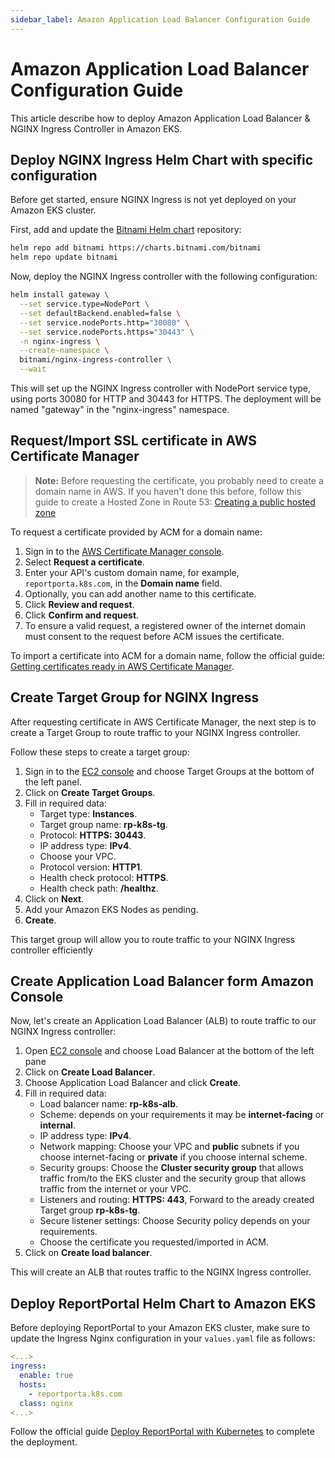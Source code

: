 ```yaml
---
sidebar_label: Amazon Application Load Balancer Configuration Guide
---
```


# Amazon Application Load Balancer Configuration Guide

This article describe how to deploy Amazon Application Load Balancer & NGINX Ingress Controller in Amazon EKS.

## Deploy NGINX Ingress Helm Chart with specific configuration

Before get started, ensure NGINX Ingress is not yet deployed on your Amazon EKS cluster.

First, add and update the [Bitnami Helm chart](https://github.com/bitnami/charts/tree/main/bitnami/nginx-ingress-controller/) repository:

```bash
helm repo add bitnami https://charts.bitnami.com/bitnami
helm repo update bitnami
```

Now, deploy the NGINX Ingress controller with the following configuration:


```bash
helm install gateway \
  --set service.type=NodePort \
  --set defaultBackend.enabled=false \
  --set service.nodePorts.http="30080" \
  --set service.nodePorts.https="30443" \
  -n nginx-ingress \
  --create-namespace \
  bitnami/nginx-ingress-controller \
  --wait
```

This will set up the NGINX Ingress controller with NodePort service type, using ports 30080 for HTTP and 30443 for HTTPS. The deployment will be named "gateway" in the "nginx-ingress" namespace.

## Request/Import SSL certificate in AWS Certificate Manager

> **Note:** Before requesting the certificate, you probably need to create a domain name in AWS. If you haven't done this before, follow this guide to create a Hosted Zone in Route 53: [Creating a public hosted zone](https://docs.aws.amazon.com/Route53/latest/DeveloperGuide/CreatingHostedZone.html)

To request a certificate provided by ACM for a domain name:

1. Sign in to the [AWS Certificate Manager console](https://console.aws.amazon.com/acm).
2. Select **Request a certificate**.
3. Enter your API's custom domain name, for example, `reportporta.k8s.com`, in the **Domain name** field.
4. Optionally, you can add another name to this certificate.
5. Click **Review and request**.
6. Click **Confirm and request**.
7. To ensure a valid request, a registered owner of the internet domain must consent to the request before ACM issues the certificate.

To import a certificate into ACM for a domain name, follow the official guide: [Getting certificates ready in AWS Certificate Manager](https://docs.aws.amazon.com/apigateway/latest/developerguide/how-to-custom-domains-prerequisites.html).

## Create Target Group for NGINX Ingress

After requesting certificate in AWS Certificate Manager, the next step is to create a Target Group to route traffic to your NGINX Ingress controller.

Follow these steps to create a target group:

1. Sign in to the [EC2 console](https://eu-central-1.console.aws.amazon.com/ec2/home?region) and choose Target Groups at the bottom of the left panel.
2. Click on **Create Target Groups**.
3. Fill in required data:
   - Target type: **Instances**.
   - Target group name: **rp-k8s-tg**.
   - Protocol: **HTTPS: 30443**.
   - IP address type: **IPv4**.
   - Choose your VPC.
   - Protocol version: **HTTP1**.
   - Health check protocol: **HTTPS**.
   - Health check path: **/healthz**.
4. Click on **Next**.
5. Add your Amazon EKS Nodes as pending.
6. **Create**.

This target group will allow you to route traffic to your NGINX Ingress controller efficiently

## Create Application Load Balancer form Amazon Console

Now, let's create an Application Load Balancer (ALB) to route traffic to our NGINX Ingress controller:

1. Open [EC2 console](https://eu-central-1.console.aws.amazon.com/ec2/home?region) and choose Load Balancer at the bottom of the left pane
2. Click on **Create Load Balancer**.
3. Choose Application Load Balancer and click **Create**.
4. Fill in required data:
   - Load balancer name: **rp-k8s-alb**.
   - Scheme: depends on your requirements it may be **internet-facing** or **internal**.
   - IP address type: **IPv4**.
   - Network mapping: Choose your VPC and **public** subnets if you choose internet-facing or **private** if you choose internal scheme.
   - Security groups: Choose the **Cluster security group** that allows traffic from/to the EKS cluster and the security group that allows traffic from the internet or your VPC.
   - Listeners and routing: **HTTPS: 443**, Forward to the aready created Target group **rp-k8s-tg**.
   - Secure listener settings: Choose Security policy depends on your requirements.
   - Choose the certificate you requested/imported in ACM.
5. Click on **Create load balancer**.

This will create an ALB that routes traffic to the NGINX Ingress controller.

## Deploy ReportPortal Helm Chart to Amazon EKS

Before deploying ReportPortal to your Amazon EKS cluster, make sure to update the Ingress Nginx configuration in your `values.yaml` file as follows:

```yaml
<...>
ingress:
  enable: true
  hosts:
    - reportporta.k8s.com
  class: nginx
<...>
```

Follow the official guide [Deploy ReportPortal with Kubernetes](/installation-steps/deploy-with-kubernetes) to complete the deployment.
